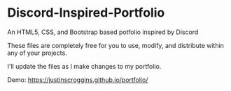 # Discord-Inspired-Portfolio
An HTML5, CSS, and Bootstrap based potfolio inspired by Discord

These files are completely free for you to use, modify, and distribute within any of your projects.

I'll update the files as I make changes to my portfolio.

Demo: https://justinscroggins.github.io/portfolio/
